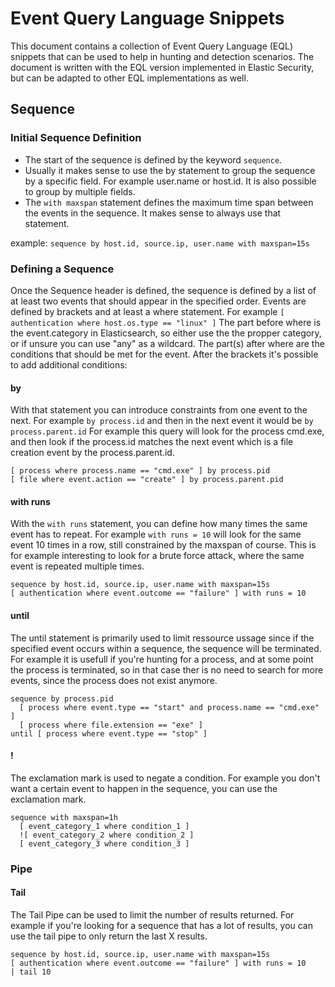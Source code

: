 # Event Query Language Snippets

This document contains a collection of Event Query Language (EQL) snippets that can be used to help in hunting and detection scenarios.
The document is written with the EQL version implemented in Elastic Security, but can be adapted to other EQL implementations as well.

## Sequence

### Initial Sequence Definition

- The start of the sequence is defined by the keyword `sequence`.
- Usually it makes sense to use the by statement to group the sequence by a specific field. For example user.name or host.id. It is also possible to group by multiple fields.
- The `with maxspan` statement defines the maximum time span between the events in the sequence. It makes sense to always use that statement.

example: ``sequence by host.id, source.ip, user.name with maxspan=15s``

### Defining a Sequence

Once the Sequence header is defined, the sequence is defined by a list of at least two events that should appear in the specified order.
Events are defined by brackets and at least a where statement.
For example ``[ authentication where host.os.type == "linux" ]``
The part before where is the event.category in Elasticsearch, so either use the the propper category, or if unsure you can use "any" as a wildcard.
The part(s) after where are the conditions that should be met for the event.
After the brackets it's possible to add additional conditions:

#### by

With that statement you can introduce constraints from one event to the next. For example ``by process.id`` and then in the next event it would be ``by process.parent.id``
For example this query will look for the process cmd.exe, and then look if the process.id matches the next event which is a file creation event by the process.parent.id.

```eql
[ process where process.name == "cmd.exe" ] by process.pid
[ file where event.action == "create" ] by process.parent.pid
```
#### with runs

With the ``with runs`` statement, you can define how many times the same event has to repeat. For example ``with runs = 10`` will look for the same event 10 times in a row, still constrained by the maxspan of course.
This is for example interesting to look for a brute force attack, where the same event is repeated multiple times.

```eql
sequence by host.id, source.ip, user.name with maxspan=15s
[ authentication where event.outcome == "failure" ] with runs = 10
```

#### until

The until statement is primarily used to limit ressource ussage since if the specified event occurs within a sequence, the sequence will be terminated.
For example it is usefull if you're hunting for a process, and at some point the process is terminated, so in that case ther is no need to search for more events, since the process does not exist anymore.

```eql
sequence by process.pid
  [ process where event.type == "start" and process.name == "cmd.exe" ]
  [ process where file.extension == "exe" ]
until [ process where event.type == "stop" ]
```

#### !
The exclamation mark is used to negate a condition.
For example you don't want a certain event to happen in the sequence, you can use the exclamation mark.

```eql
sequence with maxspan=1h
  [ event_category_1 where condition_1 ]
  ![ event_category_2 where condition_2 ]
  [ event_category_3 where condition_3 ]
````

### Pipe 

#### Tail
The Tail Pipe can be used to limit the number of results returned. For example if you're looking for a sequence that has a lot of results, you can use the tail pipe to only return the last X results.

```eql
sequence by host.id, source.ip, user.name with maxspan=15s
[ authentication where event.outcome == "failure" ] with runs = 10
| tail 10
```